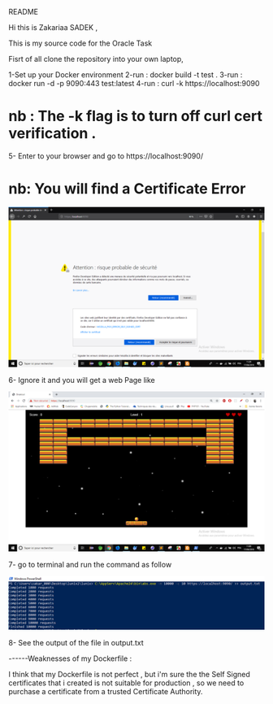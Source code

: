 
README


Hi this is Zakariaa SADEK , 

This is my source code for the Oracle Task

Fisrt of all clone the repository into your own laptop,

1-Set up your Docker environment
2-run : docker build -t test . 
3-run : docker run -d -p 9090:443 test:latest 
4-run : curl -k https://localhost:9090  


# nb : The -k flag is to turn off curl cert verification .

5- Enter to your browser and go to https://localhost:9090/ 

# nb: You will find a Certificate Error

![](./images/SSL_Certificate_Error.png)

6- Ignore it and you will get a web Page like 

![](./images/screenshot.png)

7-  go to terminal and run the command as follow

![](./images/absCommand.png)


8- See the output of the file in output.txt


------Weaknesses of my Dockerfile :

I think that my Dockerfile is not perfect , but i'm sure the the Self Signed certificates that i created is not suitable for production , so we need to purchase a certificate from a trusted Certificate Authority.
